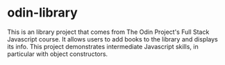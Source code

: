 # odin-library

This is an library project that comes from The Odin Project's Full Stack Javascript course. It allows users to add books to the library and displays its info. This project demonstrates intermediate Javascript skills, in particular with object constructors.